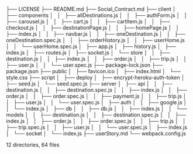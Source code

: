 ├── LICENSE
├── README.md
├── Social_Contract.md
├── client
│   ├── components
│   │   ├── allDestinations.js
│   │   ├── authForm.js
│   │   ├── carousel.js
│   │   ├── cart.js
│   │   ├── cartItem.js
│   │   ├── checkout.js
│   │   ├── destinationPage.js
│   │   ├── homePage.js
│   │   ├── index.js
│   │   ├── navbar.js
│   │   ├── oneDestination.js
│   │   ├── oneDestination.spec.js
│   │   ├── orderHistory.js
│   │   ├── userHome.js
│   │   └── userHome.spec.js
│   ├── app.js
│   ├── history.js
│   ├── index.js
│   ├── routes.js
│   ├── socket.js
│   └── store
│   │   ├── destination.js
│   │   ├── index.js
│   │   ├── order.js
│   │   ├── trip.js
│   │   ├── user.js
│   │   └── user.spec.js
├── package-lock.json
├── package.json
├── public
│   ├── favicon.ico
│   ├── index.html
│   └── style.css
├── script
│   ├── deploy
│   ├── encrypt-heroku-auth-token
│   ├── seed.js
│   └── seed.spec.js
├── server
│   ├── api
│   │   ├── destination.js
│   │   ├── destination.spec.js
│   │   ├── index.js
│   │   ├── order.js
│   │   ├── order.spec.js
│   │   ├── payment.js
│   │   ├── trip.js
│   │   ├── user.js
│   │   └── user.spec.js
│   ├── auth
│   │   ├── google.js
│   │   └── index.js
│   ├── db
│   │   ├── db.js
│   │   ├── index.js
│   │   └── models
│   │   ├── destination.js
│   │   ├── destination.spec.js
│   │   ├── index.js
│   │   ├── order.js
│   │   ├── order.spec.js
│   │   ├── trip.js
│   │   ├── trip.spec.js
│   │   ├── user.js
│   │   └── user.spec.js
│   ├── index.js
│   └── socket
│   └── index.js
├── userStory.md
└── webpack.config.js

12 directories, 64 files
